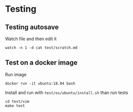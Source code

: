 # Testing

## Testing autosave

Watch file and then edit it

    watch -n 1 -d cat test/scratch.md

## Test on a docker image

Run image

    docker run -it ubuntu:18.04 bash

Install and run with `test/os/ubuntu/install.sh` than run tests

    cd test/vim
    make test
